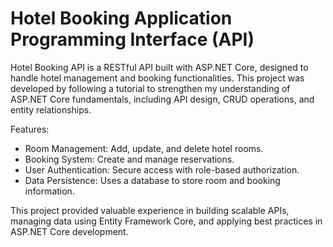 # Hotel Booking Application Programming Interface (API)
Hotel Booking API is a RESTful API built with ASP.NET Core, designed to handle hotel management and booking functionalities. This project was developed by following a tutorial to strengthen my understanding of ASP.NET Core fundamentals, including API design, CRUD operations, and entity relationships.

Features:
- Room Management: Add, update, and delete hotel rooms.
- Booking System: Create and manage reservations.
- User Authentication: Secure access with role-based authorization.
- Data Persistence: Uses a database to store room and booking information.

This project provided valuable experience in building scalable APIs, managing data using Entity Framework Core, and applying best practices in ASP.NET Core development.
